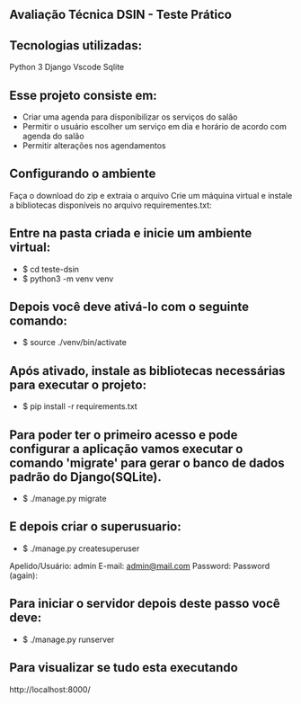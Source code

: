 ## Avaliação Técnica DSIN - Teste Prático

## Tecnologias utilizadas:
Python 3
Django 
Vscode
Sqlite

## Esse projeto consiste em:
- Criar uma agenda para disponibilizar os serviços do salão
- Permitir o usuário escolher um serviço em dia e horário de acordo com agenda do salão
- Permitir alterações nos agendamentos

## Configurando o ambiente
Faça o download do zip e extraia o arquivo
Crie um máquina virtual e instale a bibliotecas disponíveis no 
arquivo requirementes.txt:

## Entre na pasta criada e inicie um ambiente virtual:

- $ cd teste-dsin
- $ python3 -m venv venv

## Depois você deve ativá-lo com o seguinte comando:

- $ source ./venv/bin/activate

## Após ativado, instale as bibliotecas necessárias para executar o projeto:

 - $ pip install -r requirements.txt

## Para poder ter o primeiro acesso e pode configurar a aplicação vamos executar o comando  'migrate' para gerar o banco de dados padrão do Django(SQLite). 

- $ ./manage.py migrate

## E depois criar o superusuario:

- $ ./manage.py createsuperuser

Apelido/Usuário: admin
E-mail: admin@mail.com
Password: 
Password (again):


## Para iniciar o servidor depois deste passo você deve:

- $ ./manage.py runserver

## Para visualizar se tudo esta executando

http://localhost:8000/

